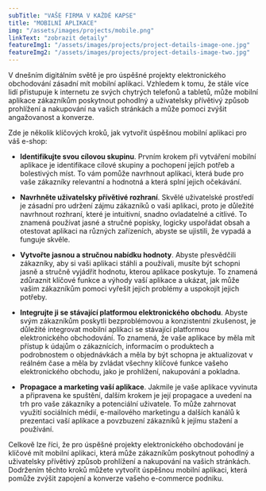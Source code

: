 ```yaml
---
subTitle: "VAŠE FIRMA V KAŽDÉ KAPSE" 
title: "MOBILNÍ APLIKACE"
img: "/assets/images/projects/mobile.png"
linkText: "zobrazit detaily"
featureImg1: "/assets/images/projects/project-details-image-one.jpg"
featureImg2: "/assets/images/projects/project-details-image-two.jpg"
---
```

V dnešním digitálním světě je pro úspěšné projekty elektronického obchodování zásadní mít mobilní aplikaci. Vzhledem k tomu, že stále více lidí přistupuje k internetu ze svých chytrých telefonů a tabletů, může mobilní aplikace zákazníkům poskytnout pohodlný a uživatelsky přívětivý způsob prohlížení a nakupování na vašich stránkách a může pomoci zvýšit angažovanost a konverze.

Zde je několik klíčových kroků, jak vytvořit úspěšnou mobilní aplikaci pro váš e-shop:

- **Identifikujte svou cílovou skupinu**. Prvním krokem při vytváření mobilní aplikace je identifikace cílové skupiny a pochopení jejích potřeb a bolestivých míst. To vám pomůže navrhnout aplikaci, která bude pro vaše zákazníky relevantní a hodnotná a která splní jejich očekávání.

- **Navrhněte uživatelsky přívětivé rozhraní**. Skvělé uživatelské prostředí je zásadní pro udržení zájmu zákazníků o vaši aplikaci, proto je důležité navrhnout rozhraní, které je intuitivní, snadno ovladatelné a citlivé. To znamená používat jasné a stručné popisky, logicky uspořádat obsah a otestovat aplikaci na různých zařízeních, abyste se ujistili, že vypadá a funguje skvěle.

- **Vytvořte jasnou a stručnou nabídku hodnoty**. Abyste přesvědčili zákazníky, aby si vaši aplikaci stáhli a používali, musíte být schopni jasně a stručně vyjádřit hodnotu, kterou aplikace poskytuje. To znamená zdůraznit klíčové funkce a výhody vaší aplikace a ukázat, jak může vašim zákazníkům pomoci vyřešit jejich problémy a uspokojit jejich potřeby.

- **Integrujte ji se stávající platformou elektronického obchodu**. Abyste svým zákazníkům poskytli bezproblémovou a konzistentní zkušenost, je důležité integrovat mobilní aplikaci se stávající platformou elektronického obchodování. To znamená, že vaše aplikace by měla mít přístup k údajům o zákaznících, informacím o produktech a podrobnostem o objednávkách a měla by být schopna je aktualizovat v reálném čase a měla by zvládat všechny klíčové funkce vašeho elektronického obchodu, jako je prohlížení, nakupování a pokladna.

- **Propagace a marketing vaší aplikace**. Jakmile je vaše aplikace vyvinuta a připravena ke spuštění, dalším krokem je její propagace a uvedení na trh pro vaše zákazníky a potenciální uživatele. To může zahrnovat využití sociálních médií, e-mailového marketingu a dalších kanálů k prezentaci vaší aplikace a povzbuzení zákazníků k jejímu stažení a používání.

Celkově lze říci, že pro úspěšné projekty elektronického obchodování je klíčové mít mobilní aplikaci, která může zákazníkům poskytnout pohodlný a uživatelsky přívětivý způsob prohlížení a nakupování na vašich stránkách. Dodržením těchto kroků můžete vytvořit úspěšnou mobilní aplikaci, která pomůže zvýšit zapojení a konverze vašeho e-commerce podniku.